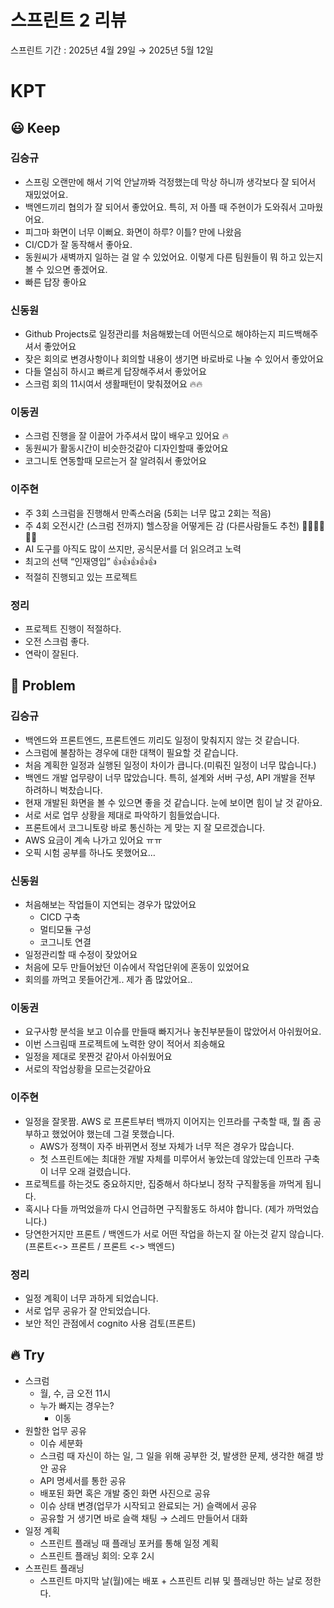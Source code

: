# 스프린트 2 리뷰
스프린트 기간 : 2025년 4월 29일 → 2025년 5월 12일

# KPT

## **😃 Keep**

### 김승규

- 스프링 오랜만에 해서 기억 안날까봐 걱정했는데 막상 하니까 생각보다 잘 되어서 재밌었어요.
- 백엔드끼리 협의가 잘 되어서 좋았어요. 특히, 저 아플 때 주현이가 도와줘서 고마웠어요.
- 피그마 화면이 너무 이뻐요. 화면이 하루? 이틀? 만에 나왔음
- CI/CD가 잘 동작해서 좋아요.
- 동원씨가 새벽까지 일하는 걸 알 수 있었어요. 이렇게 다른 팀원들이 뭐 하고 있는지 볼 수 있으면 좋겠어요.
- 빠른 답장 좋아요

### 신동원

- Github Projects로 일정관리를 처음해봤는데 어떤식으로 해야하는지 피드백해주셔서 좋았어요
- 잦은 회의로 변경사항이나 회의할 내용이 생기면 바로바로 나눌 수 있어서 좋았어요
- 다들 열심히 하시고 빠르게 답장해주셔서 좋았어요
- 스크럼 회의 11시여서 생활패턴이 맞춰졌어요 🔥🔥

### 이동권

- 스크럼 진행을 잘 이끌어 가주셔서 많이 배우고 있어요 🔥
- 동원씨가 활동시간이 비슷한것같아 디자인할때 좋았어요
- 코그니토 연동할때 모르는거 잘 알려줘서 좋았어요

### 이주현

- 주 3회 스크럼을 진행해서 만족스러움 (5회는 너무 많고 2회는 적음)
- 주 4회 오전시간 (스크럼 전까지) 헬스장을 어떻게든 감 (다른사람들도 추천)  🏋️‍♀️🏋️‍♀️🏋️‍♀️
- AI 도구를 아직도 많이 쓰지만, 공식문서를 더 읽으려고 노력
- 최고의 선택 “인재영입” 👍👍👍👍👍
- 적절히 진행되고 있는 프로젝트

### 정리

- 프로젝트 진행이 적절하다.
- 오전 스크럼 좋다.
- 연락이 잘된다.

## **🤔 Problem**

### 김승규

- 백엔드와 프론트엔드, 프론트엔드 끼리도 일정이 맞춰지지 않는 것 같습니다.
- 스크럼에 불참하는 경우에 대한 대책이 필요할 것 같습니다.
- 처음 계획한 일정과 실행된 일정이 차이가 큽니다.(미뤄진 일정이 너무 많습니다.)
- 백엔드 개발 업무량이 너무 많았습니다. 특히, 설계와 서버 구성, API 개발을 전부 하려하니 벅찼습니다.
- 현재 개발된 화면을 볼 수 있으면 좋을 것 같습니다. 눈에 보이면 힘이 날 것 같아요.
- 서로 서로 업무 상황을 제대로 파악하기 힘들었습니다.
- 프론트에서 코그니토랑 바로 통신하는 게 맞는 지 잘 모르겠습니다.
- AWS 요금이 계속 나가고 있어요 ㅠㅠ
- 오픽 시험 공부를 하나도 못했어요…

### 신동원

- 처음해보는 작업들이 지연되는 경우가 많았어요
    - CICD 구축
    - 멀티모듈 구성
    - 코그니토 연결
- 일정관리할 때 수정이 잦았어요
- 처음에 모두 만들어놨던 이슈에서 작업단위에 혼동이 있었어요
- 회의를 까먹고 못들어간게.. 제가 좀 많았어요..

### 이동권

- 요구사항 분석을 보고 이슈를 만들때 빠지거나 놓친부분들이 많았어서 아쉬웠어요.
- 이번 스크림때 프로젝트에 노력한 양이 적어서 죄송해요
- 일정을 제대로 못짠것 같아서 아쉬웠어요
- 서로의 작업상황을 모르는것같아요

### 이주현

- 일정을 잘못짬. AWS 로 프론트부터 백까지 이어지는 인프라를 구축할 때, 뭘 좀 공부하고 했었어야 했는데 그걸 못했습니다.
    - AWS가 정책이 자주 바뀌면서 정보 자체가 너무 적은 경우가 많습니다.
    - 첫 스프린트에는 최대한 개발 자체를 미루어서 놓았는데 않았는데 인프라 구축이 너무 오래 걸렸습니다.
- 프로젝트를 하는것도 중요하지만, 집중해서 하다보니 정작 구직활동을 까먹게 됩니다.
- 혹시나 다들 까먹었을까 다시 언급하면 구직활동도 하셔야 합니다. (제가 까먹었습니다.)
- 당연한거지만 프론트 / 백엔드가 서로 어떤 작업을 하는지 잘 아는것 같지 않습니다. (프론트<-> 프론트 / 프론트 <-> 백엔드)

### 정리

- 일정 계획이 너무 과하게 되었습니다.
- 서로 업무 공유가 잘 안되었습니다.
- 보안 적인 관점에서 cognito 사용 검토(프론트)

## **🔥 Try**

- 스크럼
    - 월, 수, 금 오전 11시
    - 누가 빠지는 경우는?
        - 이동
- 원할한 업무 공유
    - 이슈 세분화
    - 스크럼 때 자신이 하는 일, 그 일을 위해 공부한 것, 발생한 문제, 생각한 해결 방안 공유
    - API 명세서를 통한 공유
    - 배포된 화면 혹은 개발 중인 화면 사진으로 공유
    - 이슈 상태 변경(업무가 시작되고 완료되는 거) 슬랙에서 공유
    - 공유할 거 생기면 바로 슬랙 채팅 → 스레드 만들어서 대화
- 일정 계획
    - 스프린트 플래닝 때 플래닝 포커를 통해 일정 계획
    - 스프린트 플래닝 회의: 오후 2시
- 스프린트 플래닝
    - 스프린트 마지막 날(월)에는 배포 + 스프린트 리뷰 및 플래닝만 하는 날로 정한다.

